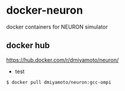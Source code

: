 # docker-neuron
docker containers for NEURON simulator

## docker hub
https://hub.docker.com/r/dmiyamoto/neuron/


- test
```
$ docker pull dmiyamoto/neuron:gcc-ompi
```
